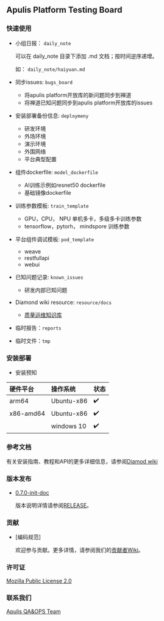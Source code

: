 
Apulis Platform Testing Board
----------------------------------------------------------------------------


### 快速使用

* 小组日报： `daily_note`

    可以在 daily_note 目录下添加 .md 文档；按时间逆序递增。

    如：
    `daily_note/haiyuan.md `

* 同步issues: `bugs_board`

    + 将apulis platform开放库的新问题同步到禅道
    + 将禅道已知问题同步到apulis platform开放库的issues

* 安装部署备份信息: `deploymeny`

    + 研发环境
    + 外场环境
    + 演示环境
    + 外围网络
    + 平台典型配置

* 组件dockerfile: `model_dockerfile`

    + AI训练示例如resnet50 dockerfile
    + 基础镜像dockerfile

* 训练参数模板: `train_template`

    + GPU，CPU， NPU 单机多卡，多级多卡训练参数
    + tensorflow，pytorh， mindspore 训练参数

* 平台组件调试模板: `pod_template`

    + weave
    + restfullapi
    + webui

* 已知问题记录: `known_issues`

    + 研发内部已知问题

* Diamond wiki resource: `resource/docs`

    + [质量运维知识库](https://github.com/apulis/Diamond/wiki)

* 临时报告：`reports`

* 临时文件：`tmp`


### 安装部署


* 安装预知

|硬件平台         |操作系统     |状态        |
|:---------------|:-----------|:-----------|
|arm64           | Ubuntu-x86 |	✔️         |
|x86-amd64       | Ubuntu-x86 |	✔️        |
|                | windows 10 |	✔️        |


### 参考文档


有关安装指南、教程和API的更多详细信息，请参阅[Diamod wiki](https://github.com/apulis/Diamond/wiki)

### 版本发布


* [0.7.0-init-doc](https://github.com/apulis/Diamond/releases)

    版本说明详情请参阅[RELEASE](docs/RELEASE.md)。

### 贡献


* [编码规范]

    欢迎参与贡献。更多详情，请参阅我们的[贡献者Wiki](https://github.com/apulis/Diamond/wiki)。

### 许可证


[Mozilla Public License 2.0](LICENSE)

### 联系我们


[Apulis QA&OPS Team](http://www.apulis.cn/index.php?s=/sys/cate/5.html)


